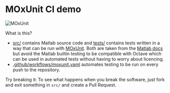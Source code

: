 # MOxUnit CI demo

![MOxUnit](https://github.com/willirath/moxunit-ci-demo/workflows/MOxUnit/badge.svg)

What is this?
- [src/](src/) contains Matlab source code and [tests/](tests/) contains tests written in a way that can be run with [MOxUnit](https://github.com/MOxUnit/MOxUnit/).  Both are taken from the [Matlab docs](https://de.mathworks.com/help/matlab/matlab_prog/write-simple-test-case-with-functions.html) but avoid the Matlab builtin testing to be compatible with Octave which can be used in automated tests without having to worry about licencing.
- [.github/workflows/moxunit.yaml](.github/workflows/moxunit.yaml) automates testing to be run on every push to the repository.

Try breaking it: To see what happens when you break the software, just fork and exit something in `src/` and create a Pull Request.
